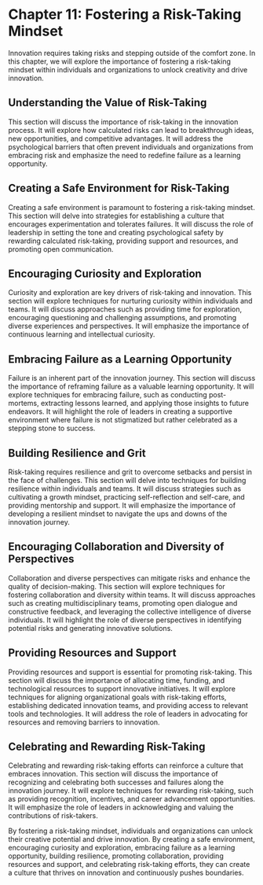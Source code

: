 Chapter 11: Fostering a Risk-Taking Mindset
===========================================

Innovation requires taking risks and stepping outside of the comfort zone. In this chapter, we will explore the importance of fostering a risk-taking mindset within individuals and organizations to unlock creativity and drive innovation.

Understanding the Value of Risk-Taking
--------------------------------------

This section will discuss the importance of risk-taking in the innovation process. It will explore how calculated risks can lead to breakthrough ideas, new opportunities, and competitive advantages. It will address the psychological barriers that often prevent individuals and organizations from embracing risk and emphasize the need to redefine failure as a learning opportunity.

Creating a Safe Environment for Risk-Taking
-------------------------------------------

Creating a safe environment is paramount to fostering a risk-taking mindset. This section will delve into strategies for establishing a culture that encourages experimentation and tolerates failures. It will discuss the role of leadership in setting the tone and creating psychological safety by rewarding calculated risk-taking, providing support and resources, and promoting open communication.

Encouraging Curiosity and Exploration
-------------------------------------

Curiosity and exploration are key drivers of risk-taking and innovation. This section will explore techniques for nurturing curiosity within individuals and teams. It will discuss approaches such as providing time for exploration, encouraging questioning and challenging assumptions, and promoting diverse experiences and perspectives. It will emphasize the importance of continuous learning and intellectual curiosity.

Embracing Failure as a Learning Opportunity
-------------------------------------------

Failure is an inherent part of the innovation journey. This section will discuss the importance of reframing failure as a valuable learning opportunity. It will explore techniques for embracing failure, such as conducting post-mortems, extracting lessons learned, and applying those insights to future endeavors. It will highlight the role of leaders in creating a supportive environment where failure is not stigmatized but rather celebrated as a stepping stone to success.

Building Resilience and Grit
----------------------------

Risk-taking requires resilience and grit to overcome setbacks and persist in the face of challenges. This section will delve into techniques for building resilience within individuals and teams. It will discuss strategies such as cultivating a growth mindset, practicing self-reflection and self-care, and providing mentorship and support. It will emphasize the importance of developing a resilient mindset to navigate the ups and downs of the innovation journey.

Encouraging Collaboration and Diversity of Perspectives
-------------------------------------------------------

Collaboration and diverse perspectives can mitigate risks and enhance the quality of decision-making. This section will explore techniques for fostering collaboration and diversity within teams. It will discuss approaches such as creating multidisciplinary teams, promoting open dialogue and constructive feedback, and leveraging the collective intelligence of diverse individuals. It will highlight the role of diverse perspectives in identifying potential risks and generating innovative solutions.

Providing Resources and Support
-------------------------------

Providing resources and support is essential for promoting risk-taking. This section will discuss the importance of allocating time, funding, and technological resources to support innovative initiatives. It will explore techniques for aligning organizational goals with risk-taking efforts, establishing dedicated innovation teams, and providing access to relevant tools and technologies. It will address the role of leaders in advocating for resources and removing barriers to innovation.

Celebrating and Rewarding Risk-Taking
-------------------------------------

Celebrating and rewarding risk-taking efforts can reinforce a culture that embraces innovation. This section will discuss the importance of recognizing and celebrating both successes and failures along the innovation journey. It will explore techniques for rewarding risk-taking, such as providing recognition, incentives, and career advancement opportunities. It will emphasize the role of leaders in acknowledging and valuing the contributions of risk-takers.

By fostering a risk-taking mindset, individuals and organizations can unlock their creative potential and drive innovation. By creating a safe environment, encouraging curiosity and exploration, embracing failure as a learning opportunity, building resilience, promoting collaboration, providing resources and support, and celebrating risk-taking efforts, they can create a culture that thrives on innovation and continuously pushes boundaries.
